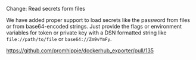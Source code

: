 Change: Read secrets form files

We have added proper support to load secrets like the password from files or
from base64-encoded strings. Just provide the flags or environment variables
for token or private key with a DSN formatted string like `file://path/to/file`
or `base64://Zm9vYmFy`.

https://github.com/promhippie/dockerhub_exporter/pull/135
